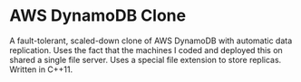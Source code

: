 # AWS DynamoDB Clone
A fault-tolerant, scaled-down clone of AWS DynamoDB with automatic data replication. 
Uses the fact that the machines I coded and deployed this on shared a single file server. Uses a special file extension to store replicas.
Written in C++11.
